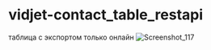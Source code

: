 # vidjet-contact_table_restapi
таблица с экспортом только онлайн
![Screenshot_117](https://github.com/navigatorsvs1232009/vidjet-contact_table_restapi/assets/53107612/51806a15-c311-4222-af09-d29f2f175af0)
